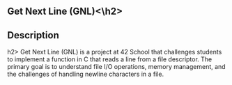 <h2>Get Next Line (GNL)<\h2>

<h2>Description</h2>h2>
Get Next Line (GNL) is a project at 42 School that challenges students to implement a function in C that reads a line from a file descriptor. The primary goal is to understand file I/O operations, memory management, and the challenges of handling newline characters in a file.
